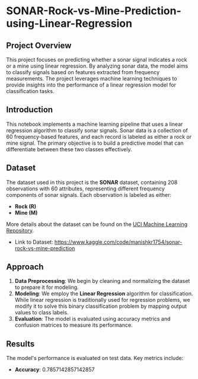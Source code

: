 # SONAR-Rock-vs-Mine-Prediction-using-Linear-Regression
## Project Overview

This project focuses on predicting whether a sonar signal indicates a rock or a mine using linear regression. By analyzing sonar data, the model aims to classify signals based on features extracted from frequency measurements. The project leverages machine learning techniques to provide insights into the performance of a linear regression model for classification tasks.


## Introduction

This notebook implements a machine learning pipeline that uses a linear regression algorithm to classify sonar signals. Sonar data is a collection of 60 frequency-based features, and each record is labeled as either a rock or mine signal. The primary objective is to build a predictive model that can differentiate between these two classes effectively.

## Dataset

The dataset used in this project is the **SONAR** dataset, containing 208 observations with 60 attributes, representing different frequency components of sonar signals. Each observation is labeled as either:

- **Rock (R)**
- **Mine (M)**

More details about the dataset can be found on the [UCI Machine Learning Repository](https://archive.ics.uci.edu/ml/datasets/connectionist+bench+%28sonar,+mines+vs.+rocks%29).
- Link to Dataset: https://www.kaggle.com/code/manishkr1754/sonar-rock-vs-mine-prediction


## Approach

1. **Data Preprocessing**: We begin by cleaning and normalizing the dataset to prepare it for modeling.
2. **Modeling**: We employ the **Linear Regression** algorithm for classification. While linear regression is traditionally used for regression problems, we modify it to solve this binary classification problem by mapping output values to class labels.
3. **Evaluation**: The model is evaluated using accuracy metrics and confusion matrices to measure its performance.

## Results

The model's performance is evaluated on test data. Key metrics include:

- **Accuracy**: 0.7857142857142857
